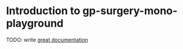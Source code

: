 # Introduction to gp-surgery-mono-playground

TODO: write [great documentation](http://jacobian.org/writing/what-to-write/)
